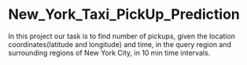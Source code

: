 # New_York_Taxi_PickUp_Prediction
In this project our task is to find number of pickups, given the location coordinates(latitude and longitude) and time, in the query region and surrounding regions of New York City, in  10 min time intervals.
